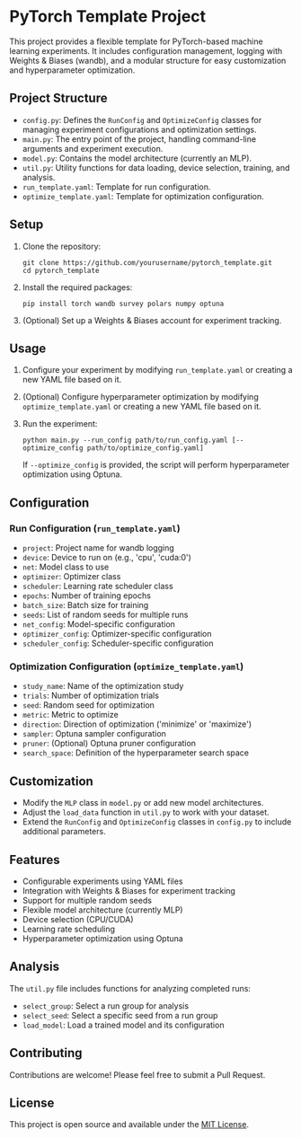 # PyTorch Template Project

This project provides a flexible template for PyTorch-based machine learning experiments.
It includes configuration management, logging with Weights & Biases (wandb), and a modular structure for easy customization and hyperparameter optimization.

## Project Structure

- `config.py`: Defines the `RunConfig` and `OptimizeConfig` classes for managing experiment configurations and optimization settings.
- `main.py`: The entry point of the project, handling command-line arguments and experiment execution.
- `model.py`: Contains the model architecture (currently an MLP).
- `util.py`: Utility functions for data loading, device selection, training, and analysis.
- `run_template.yaml`: Template for run configuration.
- `optimize_template.yaml`: Template for optimization configuration.

## Setup

1. Clone the repository:
   ```
   git clone https://github.com/yourusername/pytorch_template.git
   cd pytorch_template
   ```

2. Install the required packages:
   ```
   pip install torch wandb survey polars numpy optuna
   ```

3. (Optional) Set up a Weights & Biases account for experiment tracking.

## Usage

1. Configure your experiment by modifying `run_template.yaml` or creating a new YAML file based on it.

2. (Optional) Configure hyperparameter optimization by modifying `optimize_template.yaml` or creating a new YAML file based on it.

3. Run the experiment:
   ```
   python main.py --run_config path/to/run_config.yaml [--optimize_config path/to/optimize_config.yaml]
   ```

   If `--optimize_config` is provided, the script will perform hyperparameter optimization using Optuna.

## Configuration

### Run Configuration (`run_template.yaml`)

- `project`: Project name for wandb logging
- `device`: Device to run on (e.g., 'cpu', 'cuda:0')
- `net`: Model class to use
- `optimizer`: Optimizer class
- `scheduler`: Learning rate scheduler class
- `epochs`: Number of training epochs
- `batch_size`: Batch size for training
- `seeds`: List of random seeds for multiple runs
- `net_config`: Model-specific configuration
- `optimizer_config`: Optimizer-specific configuration
- `scheduler_config`: Scheduler-specific configuration

### Optimization Configuration (`optimize_template.yaml`)

- `study_name`: Name of the optimization study
- `trials`: Number of optimization trials
- `seed`: Random seed for optimization
- `metric`: Metric to optimize
- `direction`: Direction of optimization ('minimize' or 'maximize')
- `sampler`: Optuna sampler configuration
- `pruner`: (Optional) Optuna pruner configuration
- `search_space`: Definition of the hyperparameter search space

## Customization

- Modify the `MLP` class in `model.py` or add new model architectures.
- Adjust the `load_data` function in `util.py` to work with your dataset.
- Extend the `RunConfig` and `OptimizeConfig` classes in `config.py` to include additional parameters.

## Features

- Configurable experiments using YAML files
- Integration with Weights & Biases for experiment tracking
- Support for multiple random seeds
- Flexible model architecture (currently MLP)
- Device selection (CPU/CUDA)
- Learning rate scheduling
- Hyperparameter optimization using Optuna

## Analysis

The `util.py` file includes functions for analyzing completed runs:

- `select_group`: Select a run group for analysis
- `select_seed`: Select a specific seed from a run group
- `load_model`: Load a trained model and its configuration

## Contributing

Contributions are welcome! Please feel free to submit a Pull Request.

## License

This project is open source and available under the [MIT License](LICENSE).

